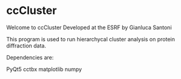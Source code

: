 # ccCluster

Welcome to ccCluster
Developed at the ESRF by Gianluca Santoni

This program is used to run hierarchycal cluster analysis on protein diffraction data.

Dependencies are:

PyQt5
cctbx
matplotlib
numpy

